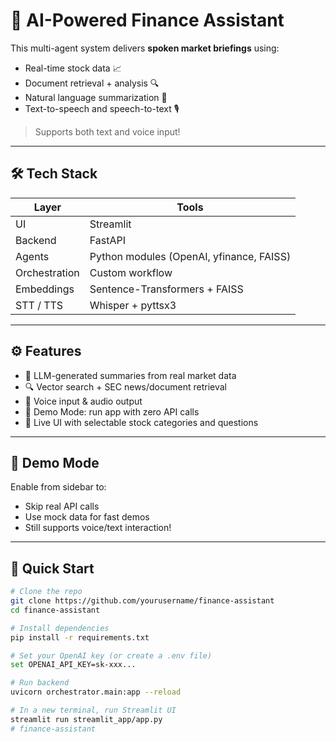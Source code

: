 # 🤖 AI-Powered Finance Assistant

This multi-agent system delivers **spoken market briefings** using:
- Real-time stock data 📈
- Document retrieval + analysis 🔍
- Natural language summarization 🧠
- Text-to-speech and speech-to-text 🎙️

> Supports both text and voice input!

---

## 🛠️ Tech Stack

| Layer          | Tools                                      |
|----------------|--------------------------------------------|
| UI             | Streamlit                                  |
| Backend        | FastAPI                                    |
| Agents         | Python modules (OpenAI, yfinance, FAISS)   |
| Orchestration  | Custom workflow                            |
| Embeddings     | Sentence-Transformers + FAISS              |
| STT / TTS      | Whisper + pyttsx3                          |

---

## ⚙️ Features

- 🧠 LLM-generated summaries from real market data
- 🔍 Vector search + SEC news/document retrieval
- 🎤 Voice input & audio output
- 🧪 Demo Mode: run app with zero API calls
- 💬 Live UI with selectable stock categories and questions

---

## 🧪 Demo Mode

Enable from sidebar to:
- Skip real API calls
- Use mock data for fast demos
- Still supports voice/text interaction!

---

## 🚀 Quick Start

```bash
# Clone the repo
git clone https://github.com/yourusername/finance-assistant
cd finance-assistant

# Install dependencies
pip install -r requirements.txt

# Set your OpenAI key (or create a .env file)
set OPENAI_API_KEY=sk-xxx...

# Run backend
uvicorn orchestrator.main:app --reload

# In a new terminal, run Streamlit UI
streamlit run streamlit_app/app.py
#   f i n a n c e - a s s i s t a n t  
 
